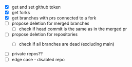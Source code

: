 - [x] get and set github token
- [x] get forks
- [x] get branches with prs connected to a fork
- [ ] propose deletion for merged branches
  - [ ] check if head commit is the same as in the merged pr
- [ ] propose deletion for repositories
  - [ ] check if all branches are dead (excluding main)


- [ ] private repos??
- [ ] edge case - disabled repo
